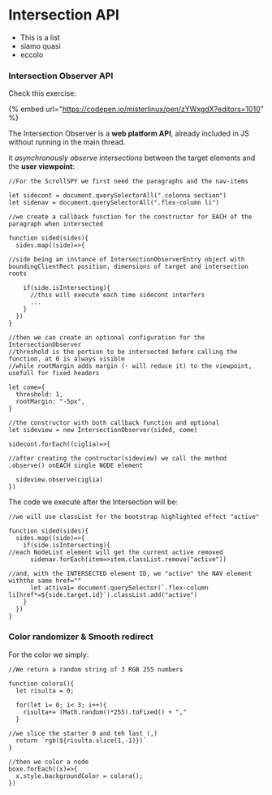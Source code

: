 # Intersection API

* This is a list
* siamo quasi&#x20;
* eccolo

### Intersection Observer API

Check this exercise:

{% embed url="https://codepen.io/misterlinux/pen/zYWxgdX?editors=1010" %}

The Intersection Observer is a **web platform API**, already included in JS without running in the main thread.

it _asynchronously observe intersections_ between the target elements and the **user viewpoint**:

```
//For the ScrollSPY we first need the paragraphs and the nav-items

let sidecont = document.querySelectorAll(".colonna section")
let sidenav = document.querySelectorAll(".flex-column li")

//we create a callback function for the constructor for EACH of the paragraph when intersected

function sided(sides){
  sides.map((side)=>{
  
//side being an instance of IntersectionObserverEntry object with boundingClientRect position, dimensions of target and intersection roots
  
    if(side.isIntersecting){
      //this will execute each time sidecont interfers
      ...
    }
  })
}

//then we can create an optional configuration for the IntersectionObserver 
//threshold is the portion to be intersected before calling the function, at 0 is always visible
//while rootMargin adds margin (- will reduce it) to the viewpoint, usefull for fixed headers

let come={
  threshold: 1,
  rootMargin: "-5px",
}

//the constructor with both callback function and optional
let sideview = new IntersectionObserver(sided, come)

sidecont.forEach((ciglia)=>{

//after creating the contructor(sideview) we call the method .observe() onEACH single NODE element

  sideview.observe(ciglia)
})

```

The code we execute after the Intersection will be:

```
//we will use classList for the bootstrap highlighted effect "active"

function sided(sides){
  sides.map((side)=>{
    if(side.isIntersecting){
//each NodeList element will get the current active removed
      sidenav.forEach(item=>item.classList.remove("active"))
      
//and, with the INTERSECTED element ID, we "active" the NAV element withthe same href=""
      let attiva1= document.querySelector(`.flex-column li[href*=${side.target.id}`).classList.add("active")
    }
  })
}

```

### Color randomizer & Smooth redirect

For the color we simply:

```
//We return a random string of 3 RGB 255 numbers

function colora(){
  let risulta = 0;
  
  for(let i= 0; i< 3; i++){
    risulta+= (Math.random()*255).toFixed() + ","
  }

//we slice the starter 0 and teh last (,)
  return `rgb(${risulta.slice(1,-1)})`
}

//then we color a node
boxe.forEach((x)=>{
  x.style.backgroundColor = colora();
})

```
